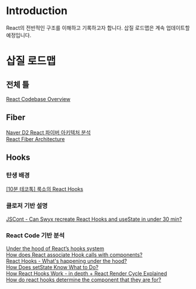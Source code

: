 # Introduction

React의 전반적인 구조를 이해하고 기록하고자 합니다. 삽질 로드맵은 계속 업데이트할 예정입니다.

# 삽질 로드맵

## 전체 틀

[React Codebase Overview](https://legacy.reactjs.org/docs/codebase-overview.html)

## Fiber

[Naver D2 React 파이버 아키텍처 분석](https://d2.naver.com/helloworld/2690975)  
[React Fiber Architecture](https://github.com/acdlite/react-fiber-architecture)

## Hooks

### 탄생 배경

[[10분 테코톡] 룩소의 React Hooks](https://www.youtube.com/watch?v=qjEcsNYFWYg)

### 클로저 기반 설명

[JSCont - Can Swyx recreate React Hooks and useState in under 30 min?](https://www.youtube.com/watch?v=KJP1E-Y-xyo)

### React Code 기반 분석

[Under the hood of React’s hooks system](https://medium.com/the-guild/under-the-hood-of-reacts-hooks-system-eb59638c9dba)  
[How does React associate Hook calls with components?](https://legacy.reactjs.org/docs/hooks-faq.html#how-does-react-associate-hook-calls-with-components)  
[React Hooks - What's happening under the hood?](https://stackoverflow.com/questions/53729917/react-hooks-whats-happening-under-the-hood)  
[How Does setState Know What to Do?](https://overreacted.io/how-does-setstate-know-what-to-do/)  
[How React Hooks Work - in depth + React Render Cycle Explained](https://eliav2.github.io/how-react-hooks-work/)  
[How do react hooks determine the component that they are for?](https://stackoverflow.com/questions/53974865/how-do-react-hooks-determine-the-component-that-they-are-for/53980190#53980190)
